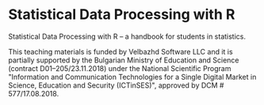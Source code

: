 # Statistical Data Processing with R

Statistical Data Processing with R – a handbook for students in statistics.

This teaching materials is funded by Velbazhd Software LLC and it is partially supported by the Bulgarian Ministry of Education and Science (contract D01–205/23.11.2018) under the National Scientific Program "Information and Communication Technologies for a Single Digital Market in Science, Education and Security (ICTinSES)", approved by DCM # 577/17.08.2018.
